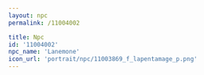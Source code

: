 ```yaml
---
layout: npc
permalink: /11004002

title: Npc
id: '11004002'
npc_name: 'Lanemone'
icon_url: 'portrait/npc/11003869_f_lapentamage_p.png'
---
```

